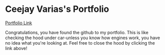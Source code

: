 # Ceejay Varias's Portfolio
[Portfolio Link](https://ceejayvarias.herokuapp.com/)

Congratulations, you have found the github to my portfolio. This is like checking the hood under car-unless you know how engines work, you have no idea what you're looking at. Feel free to close the hood by clicking the link above!